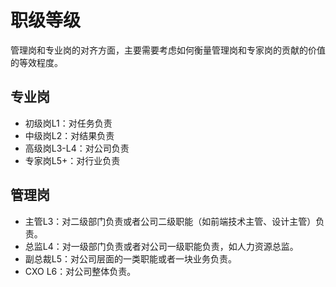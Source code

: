 # 职级等级

管理岗和专业岗的对齐方面，主要需要考虑如何衡量管理岗和专家岗的贡献的价值的等效程度。

## 专业岗

- 初级岗L1：对任务负责
- 中级岗L2：对结果负责
- 高级岗L3-L4：对公司负责
- 专家岗L5+：对行业负责

## 管理岗

- 主管L3：对二级部门负责或者公司二级职能（如前端技术主管、设计主管）负责。
- 总监L4：对一级部门负责或者对公司一级职能负责，如人力资源总监。
- 副总裁L5：对公司层面的一类职能或者一块业务负责。
- CXO L6：对公司整体负责。
